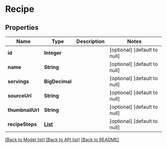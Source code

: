 # Recipe
## Properties

| Name | Type | Description | Notes |
|------------ | ------------- | ------------- | -------------|
| **id** | **Integer** |  | [optional] [default to null] |
| **name** | **String** |  | [optional] [default to null] |
| **servings** | **BigDecimal** |  | [optional] [default to null] |
| **sourceUrl** | **String** |  | [optional] [default to null] |
| **thumbnailUrl** | **String** |  | [optional] [default to null] |
| **recipeSteps** | [**List**](RecipeStep.md) |  | [optional] [default to null] |

[[Back to Model list]](../README.md#documentation-for-models) [[Back to API list]](../README.md#documentation-for-api-endpoints) [[Back to README]](../README.md)

